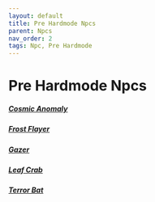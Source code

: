 ```yaml
---
layout: default
title: Pre Hardmode Npcs
parent: Npcs
nav_order: 2
tags: Npc, Pre Hardmode
---
```


# Pre Hardmode Npcs

##### [Cosmic Anomaly](https://ricklugtigheid.github.io/SupernovaMod/docs/npcs/pre-hardmode/cosmic_anomaly)
##### [Frost Flayer](https://ricklugtigheid.github.io/SupernovaMod/docs/npcs/pre-hardmode/frost_flayer)
##### [Gazer](https://ricklugtigheid.github.io/SupernovaMod/docs/npcs/pre-hardmode/gazer)
##### [Leaf Crab](https://ricklugtigheid.github.io/SupernovaMod/docs/npcs/pre-hardmode/leaf_crab)
##### [Terror Bat](https://ricklugtigheid.github.io/SupernovaMod/docs/npcs/pre-hardmode/terror_bat)